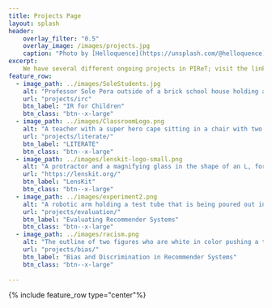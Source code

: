 ```yaml
---
title: Projects Page
layout: splash
header:
    overlay_filter: "0.5"
    overlay_image: /images/projects.jpg
    caption: "Photo by [Helloquence](https://unsplash.com/@helloquence) on [Unsplash](https://unsplash.com/photos/5fNmWej4tAA)"
excerpt:
    We have several different ongoing projects in PIReT; visit the links below to read more.
feature_row:
  - image_path: ../images/SoleStudents.jpg
    alt: "Professor Sole Pera outside of a brick school house holding a laptop with two adult students standing with her, looking at the laptop"
    url: "projects/irc"
    btn_label: "IR for Children"
    btn_class: "btn--x-large"
  - image_path: ../images/ClassroomLogo.png
    alt: "A teacher with a super hero cape sitting in a chair with two students, one boy one girl, using a computer to research dinosaurs and planets"
    url: "projects/literate/"
    btn_label: "LITERATE"
    btn_class: "btn--x-large"
  - image_path: ../images/lenskit-logo-small.png
    alt: "A protractor and a magnifying glass in the shape of an L, forming the word Lenskit"
    url: "https://lenskit.org/"
    btn_label: "LensKit"
    btn_class: "btn--x-large"
  - image_path: ../images/experiment2.png
    alt: "A robotic arm holding a test tube that is being poured out into a beaker"
    url: "projects/evaluation/"
    btn_label: "Evaluating Recommender Systems"
    btn_class: "btn--x-large"
  - image_path: ../images/racism.png
    alt: "The outline of two figures who are white in color pushing a third figure, black in color, away"
    url: "projects/bias/"
    btn_label: "Bias and Discrimination in Recommender Systems"
    btn_class: "btn--x-large"
    
---
```


{% include feature_row type="center"%}
